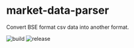 # market-data-parser

Convert BSE format csv data into another format.

![build](https://github.com/kndarp/market-data-parser/workflows/Java%20CI%20with%20Maven/badge.svg) ![release](https://github.com/kndarp/market-data-parser/workflows/Maven%20Package/badge.svg)
